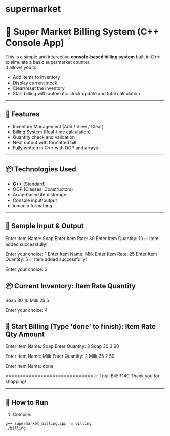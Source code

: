 # supermarket

# 🛒 Super Market Billing System (C++ Console App)

This is a simple and interactive **console-based billing system** built in C++ to simulate a basic supermarket counter.  
It allows you to:

- Add items to inventory
- Display current stock
- Clear/reset the inventory
- Start billing with automatic stock update and total calculation

---

## 🚀 Features

- Inventory Management (Add / View / Clear)
- Billing System (Real-time calculation)
- Quantity check and validation
- Neat output with formatted bill
- Fully written in C++ with OOP and arrays

---

## 📦 Technologies Used

- **C++** (Standard)
- OOP (Classes, Constructors)
- Array-based item storage
- Console input/output
- iomanip formatting

---

## 🧪 Sample Input & Output

Enter Item Name: Soap
Enter Item Rate: 30
Enter Item Quantity: 10
✅ Item added successfully!



Enter your choice: 1
Enter Item Name: Milk
Enter Item Rate: 25
Enter Item Quantity: 5
✅ Item added successfully!




Enter your choice: 2

📦 Current Inventory:
Item           Rate      Quantity
--------------------------------------
Soap           30        10
Milk           25        5



Enter your choice: 4

🧾 Start Billing (Type 'done' to finish):
Item           Rate      Qty       Amount
---------------------------------------------
Enter Item Name: Soap
Enter Quantity: 3
Soap           30        3         90

Enter Item Name: Milk
Enter Quantity: 2
Milk           25        2         50

Enter Item Name: done

==============================
✅ Total Bill: ₹140
Thank you for shopping!





---

## 📄 How to Run

1. Compile:  
```bash
g++ supermarket_billing.cpp -o billing
./billing

